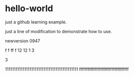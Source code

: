 # hello-world
just a github learning example.

just a line of modification to demonstrate how to use.

newversion 0947


f
f
ff
f
12
12
1
3

3

111111111111111111111111111111111111111111
fffffffffffffffffffffffffffffffffff
